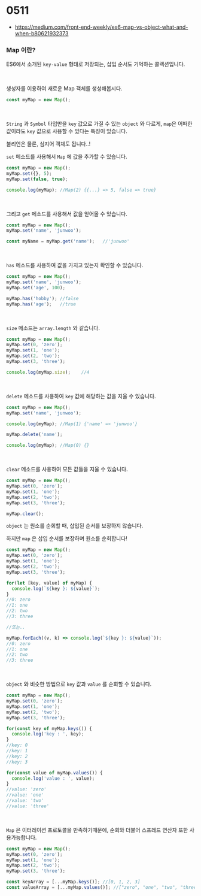 # 0511

- https://medium.com/front-end-weekly/es6-map-vs-object-what-and-when-b80621932373



### Map 이란?

ES6에서 소개된 `key-value` 형태로 저장되는, 삽입 순서도 기억하는 콜렉션입니다.

<br>

생성자를 이용하여 새로운 Map 객체를 생성해봅시다.

```typescript
const myMap = new Map();
```

<br>

`String` 과 `Symbol` 타입만을  `key` 값으로 가질 수 있는 `object` 와 다르게, `map`은 어떠한 값이라도 `key` 값으로 사용할 수 있다는 특징이 있습니다.

불리언은 물론, 심지어 객체도 됩니다..!

`set` 메소드를 사용해서 `Map` 에 값을 추가할 수 있습니다.

```typescript
const myMap = new Map();
myMap.set({}, 5);
myMap.set(false, true);

console.log(myMap);	//Map(2) {{...} => 5, false => true}
```

<br>

그리고 `get` 메소드를 사용해서 값을 얻어올 수 있습니다.

```typescript
const myMap = new Map();
myMap.set('name', 'junwoo');

const myName = myMap.get('name');	//'junwoo'
```

<br>

`has` 메소드를 사용하여 값을 가지고 있는지 확인할 수 있습니다.

```typescript
const myMap = new Map();
myMap.set('name', 'junwoo');
myMap.set('age', 100);

myMap.has('hobby');	//false
myMap.has('age');	//true

```

<br>

`size` 메소드는 `array.length` 와 같습니다.

```typescript
const myMap = new Map();
myMap.set(0, 'zero');
myMap.set(1, 'one');
myMap.set(2, 'two');
myMap.set(3, 'three');

console.log(myMap.size);	//4
```

<br>

`delete` 메소드를 사용하여 `key` 값에 해당하는 값을 지울 수 있습니다.

```typescript
const myMap = new Map();
myMap.set('name', 'junwoo');

console.log(myMap); //Map(1) {'name' => 'junwoo'}

myMap.delete('name');

console.log(myMap);	//Map(0) {}
```

<br>

`clear` 메소드를 사용하여 모든 값들을 지울 수 있습니다.

```typescript
const myMap = new Map();
myMap.set(0, 'zero');
myMap.set(1, 'one');
myMap.set(2, 'two');
myMap.set(3, 'three');

myMap.clear();
```



`object` 는 원소를 순회할 때, 삽입된 순서를 보장하지 않습니다.

하지만 `map` 은 삽입 순서를 보장하며 원소를 순회합니다!

```typescript
const myMap = new Map();
myMap.set(0, 'zero');
myMap.set(1, 'one');
myMap.set(2, 'two');
myMap.set(3, 'three');

for(let [key, value] of myMap) {
  console.log(`${key }: ${value}`);
}
//0: zero
//1: one
//2: two
//3: three

//또는..

myMap.forEach((v, k) => console.log(`${key }: ${value}`));
//0: zero
//1: one
//2: two
//3: three
```

<br>

`object` 와 비슷한 방법으로 `key` 값과 `value` 를 순회할 수 있습니다.

```typescript
const myMap = new Map();
myMap.set(0, 'zero');
myMap.set(1, 'one');
myMap.set(2, 'two');
myMap.set(3, 'three');

for(const key of myMap.keys()) {
  console.log('key : ', key);
}
//key: 0
//key: 1
//key: 2
//key: 3

for(const value of myMap.values()) {
  console.log('value : ', value);
}
//value: 'zero'
//value: 'one'
//value: 'two'
//value: 'three'
```

<br>

`Map` 은 이터레이션 프로토콜을 만족하기때문에, 순회와 더불어 스프레드 연산자 또한 사용가능합니다.

```typescript
const myMap = new Map();
myMap.set(0, 'zero');
myMap.set(1, 'one');
myMap.set(2, 'two');
myMap.set(3, 'three');

const keyArray = [...myMap.keys()];	//[0, 1, 2, 3]
const valueArray = [...myMap.values()];	//["zero", "one", "two", "three"]
```

<br>



